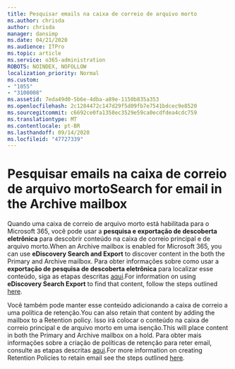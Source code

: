 ```yaml
---
title: Pesquisar emails na caixa de correio de arquivo morto
ms.author: chrisda
author: chrisda
manager: dansimp
ms.date: 04/21/2020
ms.audience: ITPro
ms.topic: article
ms.service: o365-administration
ROBOTS: NOINDEX, NOFOLLOW
localization_priority: Normal
ms.custom:
- "1055"
- "3100008"
ms.assetid: 7eda49d0-5b6e-4dba-a89e-1150b835a353
ms.openlocfilehash: 2c1284472c147d29f5d09fb7e7541bdcec9e8520
ms.sourcegitcommit: c6692ce0fa1358ec3529e59ca0ecdfdea4cdc759
ms.translationtype: MT
ms.contentlocale: pt-BR
ms.lasthandoff: 09/14/2020
ms.locfileid: "47727339"
---
```

# <a name="search-for-email-in-the-archive-mailbox"></a><span data-ttu-id="8ef68-102">Pesquisar emails na caixa de correio de arquivo morto</span><span class="sxs-lookup"><span data-stu-id="8ef68-102">Search for email in the Archive mailbox</span></span>

<span data-ttu-id="8ef68-103">Quando uma caixa de correio de arquivo morto está habilitada para o Microsoft 365, você pode usar a **pesquisa e exportação de descoberta eletrônica** para descobrir conteúdo na caixa de correio principal e de arquivo morto.</span><span class="sxs-lookup"><span data-stu-id="8ef68-103">When an Archive mailbox is enabled for Microsoft 365, you can use **eDiscovery Search and Export** to discover content in the both the Primary and Archive mailbox.</span></span> <span data-ttu-id="8ef68-104">Para obter informações sobre como usar a **exportação de pesquisa de descoberta eletrônica** para localizar esse conteúdo, siga as etapas descritas [aqui](https://docs.microsoft.com/microsoft-365/compliance/export-search-results).</span><span class="sxs-lookup"><span data-stu-id="8ef68-104">For information on using **eDiscovery Search Export** to find that content, follow the steps outlined [here](https://docs.microsoft.com/microsoft-365/compliance/export-search-results).</span></span>
  
<span data-ttu-id="8ef68-105">Você também pode manter esse conteúdo adicionando a caixa de correio a uma política de retenção.</span><span class="sxs-lookup"><span data-stu-id="8ef68-105">You can also retain that content by adding the mailbox to a Retention policy.</span></span> <span data-ttu-id="8ef68-106">Isso irá colocar o conteúdo na caixa de correio principal e de arquivo morto em uma isenção.</span><span class="sxs-lookup"><span data-stu-id="8ef68-106">This will place content in both the Primary and Archive mailbox on a hold.</span></span> <span data-ttu-id="8ef68-107">Para obter mais informações sobre a criação de políticas de retenção para reter email, consulte as etapas descritas [aqui](https://docs.microsoft.com/microsoft-365/compliance/retention-policies).</span><span class="sxs-lookup"><span data-stu-id="8ef68-107">For more information on creating Retention Policies to retain email see the steps outlined [here](https://docs.microsoft.com/microsoft-365/compliance/retention-policies).</span></span>
  